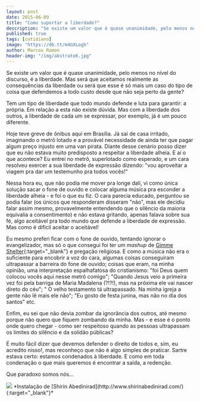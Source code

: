 ```yaml
---
layout: post
date: 2015-06-09
title: "Como suportar a liberdade?"
description: "Se existe um valor que é quase unanimidade, pelo menos no nível do discurso, é a liberdade. Mas será que aceitamos realmente as consequências da liberdade ou será que esse é só mais um caso do tipo de coisa que defendemos a todo custo desde que não seja perto da gente?"
published: true
tags: [cotidiano]
image: "https://db.tt/m4GXLogh"
author: Marcos Ramon
header-img: "/img/abstrato6.jpg"
---
```


Se existe um valor que é quase unanimidade, pelo menos no nível do discurso, é a liberdade. Mas será que aceitamos realmente as consequências da liberdade ou será que esse é só mais um caso do tipo de coisa que defendemos a todo custo desde que não seja perto da gente?

Tem um tipo de liberdade que todo mundo defende e luta para garantir: a própria. Em relação a esta não existe dúvida. Mas com a liberdade dos outros, a liberdade de cada um se expressar, por exemplo, já é um pouco diferente.

Hoje teve greve de ônibus aqui em Brasília. Já saí de casa irritado, imaginando o metrô lotado e a provável necessidade de ainda ter que pagar algum preço injusto em uma van pirata. Diante desse cenário posso dizer que eu não estava muito predisposto a respeitar a liberdade alheia. E aí o que acontece? Eu entrei no metrô, superlotado como esperado, e um cara resolveu exercer a sua liberdade de expressão dizendo: "vou aproveitar a viagem pra dar um testemunho pra todos vocês!"

Nessa hora eu, que não podia me mover pra longe dali, vi como única solução sacar o fone de ouvido e colocar alguma música pra esconder a liberdade alheia - e foi o que eu fiz. O cara parecia educado, perguntou se podia falar (os únicos que responderam disseram "não", mas ele decidiu falar assim mesmo, provavelmente entendendo que o silêncio da maioria equivalia a consentimento) e não estava gritando, apenas falava sobre sua fé, algo aceitável pra todo mundo que defende a liberdade de expressão. Mas como é difícil aceitar o aceitável!

Eu mesmo preferi ficar com o fone de ouvido, tentando ignorar o evangelizador, mas só o que consegui foi ter um *mashup* de [Gimme Shelter](https://www.youtube.com/watch?v=Jb-JZPmiEOI){:target="_blank"} e pregação religiosa. E como a música não era o suficiente para encobrir a voz do cara, algumas coisas conseguiram ultrapassar a barreira do fone de ouvido; coisas que eram, na minha opinião, uma interpretação espalhafatosa do cristianismo: "foi Deus quem colocou vocês aqui nesse metrô comigo"; "Quando Jesus veio a primeira vez foi pela barriga de Maria Madalena (?!?!), mas na próxima ele vai nascer direto do céu"; " O velho testamento tá ultrapassado. Na minha igreja a gente não lê mais ele não"; "Eu gosto de festa junina, mas não no dia dos santos" etc.

Enfim, eu sei que não devia zombar da ignorância dos outros, até mesmo porque não quero que fiquem zombando da minha. Mas - e esse é o ponto onde quero chegar - como ser respeitoso quando as pessoas ultrapassam os limites do silêncio e da solidão públicas?

É muito fácil dizer que devemos defender o direito de todos e, sim, eu acredito nisso!, mas reconheço que não é algo simples de praticar. Sartre estava certo: estamos condenados à liberdade. E como em toda condenação o que mais queremos é encontrar a saída, a redenção.

Que paradoxo somos nós...

<img src="https://db.tt/m4GXLogh">
*Instalação de [Shirin Abedinirad](http://www.shirinabedinirad.com/){:target="_blank"}*
